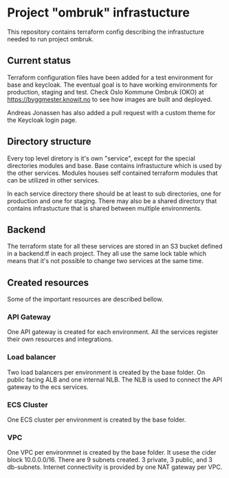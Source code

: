 # Project "ombruk" infrastucture

This repository contains terraform config describing the infrastucture needed to run project ombruk. 

## Current status

Terraform configuration files have been added for a test environment for base and keycloak.
The eventual goal is to have working environments for production, staging and test.
Check Oslo Kommune Ombruk (OKO) at https://byggmester.knowit.no to see how images are built and deployed.

Andreas Jonassen has also added a pull request with a custom theme for the Keycloak login page.

## Directory structure

Every top level diretory is it's own "service", except for the special directories modules and base. 
Base contains infrastucture which is used by the other services. Modules houses self contained terraform modules
that can be utilized in other services.

In each service directory there should be at least to sub directories, one for production and one for staging. There may also
be a shared directory that contains infrastucture that is shared between multiple environments. 

## Backend

The terraform state for all these services are stored in an S3 bucket defined in a backend.tf in each project. They all use the same lock table
which means that it's not possible to change two services at the same time.

## Created resources
Some of the important resources are described bellow. 

### API Gateway

One API gateway is created for each environment. All the services register their own resources and integrations.

### Load balancer

Two load balancers per environment is created by the base folder. On public facing ALB and one internal NLB.
The NLB is used to connect the API gateway to the ecs services. 

### ECS Cluster

One ECS cluster per environment is created by the base folder. 

### VPC

One VPC per environmnet is created by the base folder. It usese the cider block 10.0.0.0/16.
There are 9 subnets created. 3 private, 3 public, and 3 db-subnets. Internet connectivity is provided by one NAT gateway per VPC.
